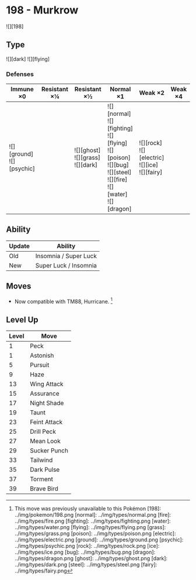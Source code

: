 # 198 - Murkrow
![][198]

## Type

![][dark]  ![][flying]

### Defenses

Immune ×0 | Resistant ×¼ | Resistant ×½ | Normal ×1 | Weak ×2 | Weak ×4
---       | ---          | ---          | ---       | ---     | ---
![][ground]<br> ![][psychic]<br> | | ![][ghost]<br> ![][grass]<br> ![][dark]<br> | ![][normal]<br> ![][fighting]<br> ![][flying]<br> ![][poison]<br> ![][bug]<br> ![][steel]<br> ![][fire]<br> ![][water]<br> ![][dragon]<br> | ![][rock]<br> ![][electric]<br> ![][ice]<br> ![][fairy]<br> | | 

## Ability

Update | Ability
---    | ---
Old    | Insomnia / Super Luck
New    | Super Luck / Insomnia

## Moves

 - Now compatible with TM88, Hurricane. [^1]

## Level Up

Level | Move
---   | ---
  1   | Peck
  1   | Astonish
  5   | Pursuit
  9   | Haze
 13   | Wing Attack
 15   | Assurance
 17   | Night Shade
 19   | Taunt
 23   | Feint Attack
 25   | Drill Peck
 27   | Mean Look
 29   | Sucker Punch
 33   | Tailwind
 35   | Dark Pulse
 37   | Torment
 39   | Brave Bird

[^1]: This move was previously unavailable to this Pokémon
[198]: ../img/pokemon/198.png
[normal]: ../img/types/normal.png
[fire]: ../img/types/fire.png
[fighting]: ../img/types/fighting.png
[water]: ../img/types/water.png
[flying]: ../img/types/flying.png
[grass]: ../img/types/grass.png
[poison]: ../img/types/poison.png
[electric]: ../img/types/electric.png
[ground]: ../img/types/ground.png
[psychic]: ../img/types/psychic.png
[rock]: ../img/types/rock.png
[ice]: ../img/types/ice.png
[bug]: ../img/types/bug.png
[dragon]: ../img/types/dragon.png
[ghost]: ../img/types/ghost.png
[dark]: ../img/types/dark.png
[steel]: ../img/types/steel.png
[fairy]: ../img/types/fairy.png
